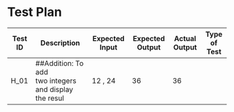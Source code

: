 # Test Plan

 Test ID     | Description                                          | Expected Input      | Expected Output | Actual  Output| Type of Test              
 ------------|------------------------------------------------------|---------------------|-----------------|---------------|--------------------------
   H_01      | ##Addition: To add two integers and display the resul|    12 , 24          |        36       |      36       |


        
